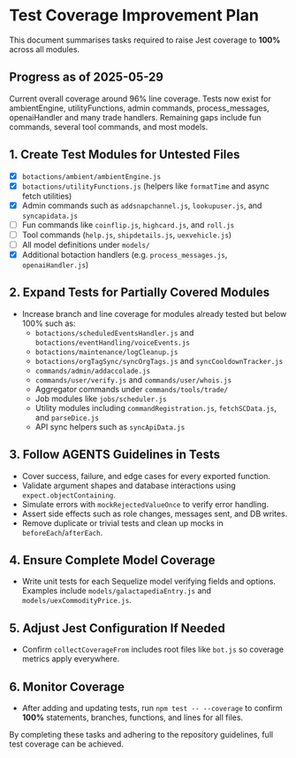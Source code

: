 # Test Coverage Improvement Plan

This document summarises tasks required to raise Jest coverage to **100%** across all modules.

## Progress as of 2025-05-29
Current overall coverage around 96% line coverage. Tests now exist for ambientEngine, utilityFunctions, admin commands, process_messages, openaiHandler and many trade handlers. Remaining gaps include fun commands, several tool commands, and most models.

## 1. Create Test Modules for Untested Files
- [x] `botactions/ambient/ambientEngine.js`
- [x] `botactions/utilityFunctions.js` (helpers like `formatTime` and async fetch utilities)
- [x] Admin commands such as `addsnapchannel.js`, `lookupuser.js`, and `syncapidata.js`
- [ ] Fun commands like `coinflip.js`, `highcard.js`, and `roll.js`
- [ ] Tool commands (`help.js`, `shipdetails.js`, `uexvehicle.js`)
- [ ] All model definitions under `models/`
- [x] Additional botaction handlers (e.g. `process_messages.js`, `openaiHandler.js`)

## 2. Expand Tests for Partially Covered Modules
- Increase branch and line coverage for modules already tested but below 100% such as:
  - `botactions/scheduledEventsHandler.js` and `botactions/eventHandling/voiceEvents.js`
  - `botactions/maintenance/logCleanup.js`
  - `botactions/orgTagSync/syncOrgTags.js` and `syncCooldownTracker.js`
  - `commands/admin/addaccolade.js`
  - `commands/user/verify.js` and `commands/user/whois.js`
  - Aggregator commands under `commands/tools/trade/`
  - Job modules like `jobs/scheduler.js`
  - Utility modules including `commandRegistration.js`, `fetchSCData.js`, and `parseDice.js`
  - API sync helpers such as `syncApiData.js`

## 3. Follow AGENTS Guidelines in Tests
- Cover success, failure, and edge cases for every exported function.
- Validate argument shapes and database interactions using `expect.objectContaining`.
- Simulate errors with `mockRejectedValueOnce` to verify error handling.
- Assert side effects such as role changes, messages sent, and DB writes.
- Remove duplicate or trivial tests and clean up mocks in `beforeEach`/`afterEach`.

## 4. Ensure Complete Model Coverage
- Write unit tests for each Sequelize model verifying fields and options. Examples include `models/galactapediaEntry.js` and `models/uexCommodityPrice.js`.

## 5. Adjust Jest Configuration If Needed
- Confirm `collectCoverageFrom` includes root files like `bot.js` so coverage metrics apply everywhere.

## 6. Monitor Coverage
- After adding and updating tests, run `npm test -- --coverage` to confirm **100%** statements, branches, functions, and lines for all files.

By completing these tasks and adhering to the repository guidelines, full test coverage can be achieved.
